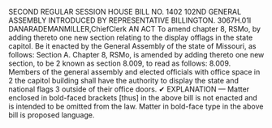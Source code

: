 SECOND REGULAR SESSION
HOUSE BILL NO. 1402
102ND GENERAL ASSEMBLY
INTRODUCED BY REPRESENTATIVE BILLINGTON.
3067H.01I DANARADEMANMILLER,ChiefClerk
AN ACT
To amend chapter 8, RSMo, by adding thereto one new section relating to the display offlags
in the state capitol.
Be it enacted by the General Assembly of the state of Missouri, as follows:
Section A. Chapter 8, RSMo, is amended by adding thereto one new section, to be
2 known as section 8.009, to read as follows:
8.009. Members of the general assembly and elected officials with office space in
2 the capitol building shall have the authority to display the state and national flags
3 outside of their office doors.
✔
EXPLANATION — Matter enclosed in bold-faced brackets [thus] in the above bill is not enacted and is
intended to be omitted from the law. Matter in bold-face type in the above bill is proposed language.